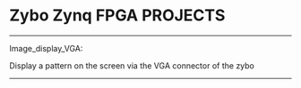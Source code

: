 # Zybo Zynq FPGA PROJECTS



****
Image_display_VGA:

Display a pattern on the screen via the VGA connector of the zybo

***
